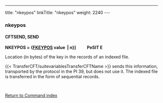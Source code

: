 ---
title: "nkeypos"
linkTitle: "nkeypos"
weight: 2240
---<span id="nkeypos"></span>

### nkeypos

#### CFTSEND, SEND

**NKEYPOS = {<u>FKEYPOS</u> value  &#124; n}]
          PeSIT
E**

Location (in bytes) of the key in the records of an indexed file.

{{< TransferCFT/suitevariablesTransferCFTName  >}} sends this information, transported by the protocol in the
PI 39, but does not use it. The indexed file is transferred in the form
of sequential records.

 

[Return to Command index](../../)
